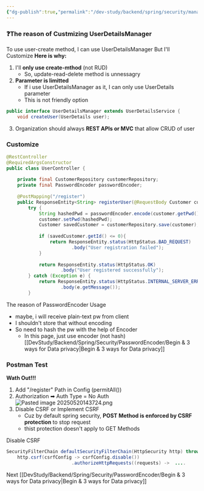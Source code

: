```yaml
---
{"dg-publish":true,"permalink":"/dev-study/backend/spring/security/managing-user-by-db/3-rest-api-that-support-user-registration/","noteIcon":"","created":"2025-05-20T14:05:44.904+09:00","updated":"2025-05-20T23:01:54.796+09:00"}
---
```


### ❓The reason of Custmizing UserDetailsManager

To use user-create method, I can use UserDetailsManager
But I'll Customize
**Here is why:**
1. I'll **only use create-mthod** (not RUD)
	- So, update-read-delete method is unnessagry
2. **Parameter is limitted** 
	- If i use UserDetailsManager as it, I can only use UserDetails parameter
	- This is not friendly option
```java 
public interface UserDetailsManager extends UserDetailsService {  
    void createUser(UserDetails user);
```
3. Organization should always **REST APIs or MVC** that allow CRUD of user

### Customize 
```java
@RestController  
@RequiredArgsConstructor  
public class UserController {  
  
    private final CustomerRepository customerRepository;  
    private final PasswordEncoder passwordEncoder;  
  
    @PostMapping("/register")  
    public ResponseEntity<String> registerUser(@RequestBody Customer customer) {  
        try {  
            String hashedPwd = passwordEncoder.encode(customer.getPwd());  
            customer.setPwd(hashedPwd);  
            Customer savedCustomer = customerRepository.save(customer);  
  
            if (savedCustomer.getId() <= 0){  
                return ResponseEntity.status(HttpStatus.BAD_REQUEST)  
                        .body("User registration failed");  
            }  
  
            return ResponseEntity.status(HttpStatus.OK)  
                    .body("User registered successfully");  
        } catch (Exception e) {  
            return ResponseEntity.status(HttpStatus.INTERNAL_SERVER_ERROR)  
                    .body(e.getMessage());  
        }
```

The reason of PasswordEncoder Usage 
- maybe, i will receive plain-text pw from client
- I shouldn't store that without encoding 
- So need to hash the pw with the help of Encoder
	- In this page, just use encoder (not hash) [[DevStudy/Backend/Spring/Security/PasswordEncoder/Begin & 3 ways for Data privacy\|Begin & 3 ways for Data privacy]]

### Postman Test

**Wath Out!!!**
1. Add "/register" Path in Config (permitAll())
2. Authorization ➡ Auth Type = No Auth
		![Pasted image 20250520143724.png](/img/user/image/Pasted%20image%2020250520143724.png)
3. Disable CSRF or Implement CSRF
	- Cuz by default spring security, **POST Method is enforced by CSRF protection** to stop request
	- thist protection doesn't apply to GET Methods

Disable CSRF
```java
SecurityFilterChain defaultSecurityFilterChain(HttpSecurity http) throws Exception {  
    http.csrf(csrfConfig -> csrfConfig.disable())  
						.authorizeHttpRequests((requests) ->  ....
```



Next [[DevStudy/Backend/Spring/Security/PasswordEncoder/Begin & 3 ways for Data privacy\|Begin & 3 ways for Data privacy]]